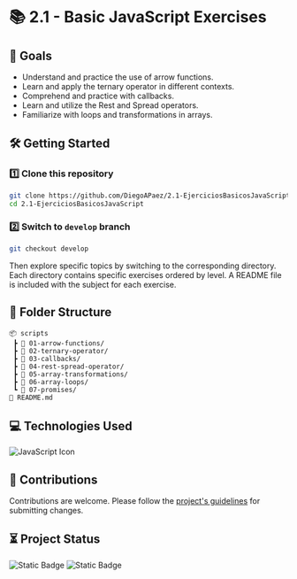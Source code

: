 # 📚 2.1 - Basic JavaScript Exercises

## 🧠 Goals

-   Understand and practice the use of arrow functions.
-   Learn and apply the ternary operator in different contexts.
-   Comprehend and practice with callbacks.
-   Learn and utilize the Rest and Spread operators.
-   Familiarize with loops and transformations in arrays.

## 🛠️ Getting Started

### 1️⃣ Clone this repository

```bash
git clone https://github.com/DiegoAPaez/2.1-EjerciciosBasicosJavaScript.git
cd 2.1-EjerciciosBasicosJavaScript
```

### 2️⃣ Switch to `develop` branch

```bash
git checkout develop
```

Then explore specific topics by switching to the corresponding directory. Each directory contains specific exercises ordered by level. A README file is included with the subject for each exercise.

## 📁 Folder Structure

```
📦 scripts
 ┣ 📂 01-arrow-functions/
 ┣ 📂 02-ternary-operator/
 ┣ 📂 03-callbacks/
 ┣ 📂 04-rest-spread-operator/
 ┣ 📂 05-array-transformations/
 ┣ 📂 06-array-loops/
 ┗ 📂 07-promises/
📄 README.md
```

## 💻 Technologies Used

![JavaScript Icon](https://skillicons.dev/icons?i=js "JavaScript Icon")

## 🤝 Contributions

Contributions are welcome. Please follow the [project's guidelines](CONTRIBUTING.md) for submitting changes.

## ⏳ Project Status

![Static Badge](https://img.shields.io/badge/Completed-Completed?style=flat-square&label=Status) ![Static Badge](https://img.shields.io/badge/Pending-Revision?style=flat-square&label=Revision&color=yellow)
